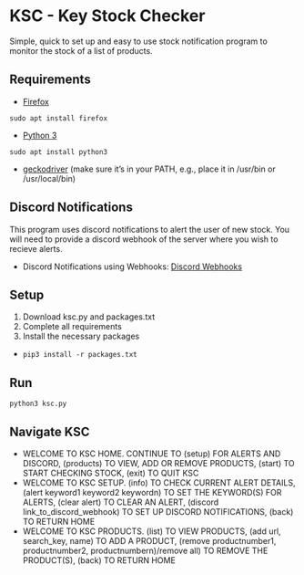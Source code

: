 # KSC - Key Stock Checker
Simple, quick to set up and easy to use stock notification program to monitor the stock of a list of products.

## Requirements
- [Firefox](https://www.mozilla.org/en-US/firefox/download/thanks/)
 ```
sudo apt install firefox
```
- [Python 3](https://www.python.org/downloads/)
```
sudo apt install python3
```
- [geckodriver](https://github.com/mozilla/geckodriver/releases) (make sure it’s in your PATH, e.g., place it in /usr/bin or /usr/local/bin)


## Discord Notifications
This program uses discord notifications to alert the user of new stock. You will need to provide a discord webhook of the server where you wish to recieve alerts.
- Discord Notifications using Webhooks: [Discord Webhooks](https://support.discord.com/hc/en-us/articles/228383668-Intro-to-Webhooks)

## Setup
1. Download ksc.py and packages.txt
2. Complete all requirements
3. Install the necessary packages 
-  `pip3 install -r packages.txt`

## Run
```
python3 ksc.py
```

## Navigate KSC
- WELCOME TO KSC HOME. CONTINUE TO (setup) FOR ALERTS AND DISCORD, (products) TO VIEW, ADD OR REMOVE PRODUCTS, (start) TO START CHECKING STOCK, (exit) TO QUIT KSC
- WELCOME TO KSC SETUP. (info) TO CHECK CURRENT ALERT DETAILS, (alert keyword1 keyword2 keywordn) TO SET THE KEYWORD(S) FOR ALERTS, (clear alert) TO CLEAR AN ALERT, (discord link_to_discord_webhook) TO SET UP DISCORD NOTIFICATIONS, (back) TO RETURN HOME
- WELCOME TO KSC PRODUCTS. (list) TO VIEW PRODUCTS, (add url, search_key, name) TO ADD A PRODUCT, (remove productnumber1, productnumber2, productnumbern)/remove all) TO REMOVE THE PRODUCT(S), (back) TO RETURN HOME
